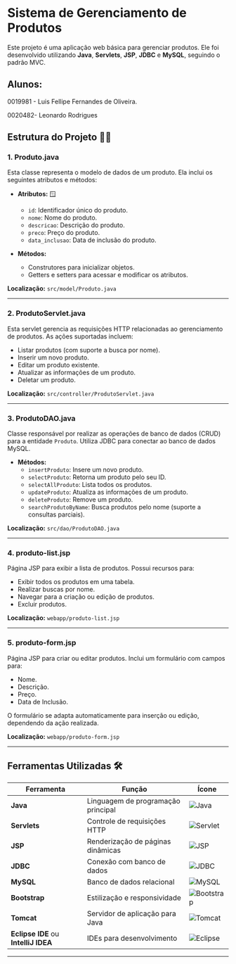 # Sistema de Gerenciamento de Produtos

Este projeto é uma aplicação web básica para gerenciar produtos. Ele foi desenvolvido utilizando **Java**, **Servlets**, **JSP**, **JDBC** e **MySQL**, seguindo o padrão MVC.

## Alunos: 
0019981 - Luis Fellipe Fernandes de Oliveira.

0020482- Leonardo Rodrigues 

## Estrutura do Projeto 👷‍♂️

### 1. **Produto.java**

Esta classe representa o modelo de dados de um produto. Ela inclui os seguintes atributos e métodos:

- **Atributos:** 🪟
  - `id`: Identificador único do produto.
  - `nome`: Nome do produto.
  - `descricao`: Descrição do produto.
  - `preco`: Preço do produto.
  - `data_inclusao`: Data de inclusão do produto.

- **Métodos:**
  - Construtores para inicializar objetos.
  - Getters e setters para acessar e modificar os atributos.

**Localização:** `src/model/Produto.java`

---

### 2. **ProdutoServlet.java**

Esta servlet gerencia as requisições HTTP relacionadas ao gerenciamento de produtos. As ações suportadas incluem:

- Listar produtos (com suporte a busca por nome).
- Inserir um novo produto.
- Editar um produto existente.
- Atualizar as informações de um produto.
- Deletar um produto.

**Localização:** `src/controller/ProdutoServlet.java`

---

### 3. **ProdutoDAO.java**

Classe responsável por realizar as operações de banco de dados (CRUD) para a entidade `Produto`. Utiliza JDBC para conectar ao banco de dados MySQL.

- **Métodos:**
  - `insertProduto`: Insere um novo produto.
  - `selectProduto`: Retorna um produto pelo seu ID.
  - `selectAllProduto`: Lista todos os produtos.
  - `updateProduto`: Atualiza as informações de um produto.
  - `deleteProduto`: Remove um produto.
  - `searchProdutoByName`: Busca produtos pelo nome (suporte a consultas parciais).

**Localização:** `src/dao/ProdutoDAO.java`

---

### 4. **produto-list.jsp**

Página JSP para exibir a lista de produtos. Possui recursos para:

- Exibir todos os produtos em uma tabela.
- Realizar buscas por nome.
- Navegar para a criação ou edição de produtos.
- Excluir produtos.

**Localização:** `webapp/produto-list.jsp`

---

### 5. **produto-form.jsp**

Página JSP para criar ou editar produtos. Inclui um formulário com campos para:

- Nome.
- Descrição.
- Preço.
- Data de Inclusão.

O formulário se adapta automaticamente para inserção ou edição, dependendo da ação realizada.

**Localização:** `webapp/produto-form.jsp`

---

## Ferramentas Utilizadas 🛠️

| Ferramenta                  | Função                                      | Ícone                                                                                         |
|-----------------------------|---------------------------------------------|----------------------------------------------------------------------------------------------|
| **Java**                    | Linguagem de programação principal          | ![Java](https://img.shields.io/badge/Java-ED8B00?style=for-the-badge&logo=java&logoColor=white) |
| **Servlets**                | Controle de requisições HTTP                | ![Servlet](https://img.shields.io/badge/Servlet-4CAF50?style=for-the-badge&logo=java&logoColor=white) |
| **JSP**                     | Renderização de páginas dinâmicas           | ![JSP](https://img.shields.io/badge/JSP-blue?style=for-the-badge&logo=java&logoColor=white)   |
| **JDBC**                    | Conexão com banco de dados                  | ![JDBC](https://img.shields.io/badge/JDBC-orange?style=for-the-badge&logo=java&logoColor=white) |
| **MySQL**                   | Banco de dados relacional                   | ![MySQL](https://img.shields.io/badge/MySQL-4479A1?style=for-the-badge&logo=mysql&logoColor=white) |
| **Bootstrap**               | Estilização e responsividade                | ![Bootstrap](https://img.shields.io/badge/Bootstrap-563D7C?style=for-the-badge&logo=bootstrap&logoColor=white) |
| **Tomcat**                  | Servidor de aplicação para Java             | ![Tomcat](https://img.shields.io/badge/Tomcat-F8DC75?style=for-the-badge&logo=apache-tomcat&logoColor=black) |
| **Eclipse IDE** ou **IntelliJ IDEA** | IDEs para desenvolvimento             | ![Eclipse](https://img.shields.io/badge/Eclipse-2C2255?style=for-the-badge&logo=eclipse&logoColor=white) |

---
